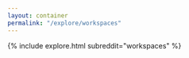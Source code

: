```yaml
---
layout: container
permalink: "/explore/workspaces"
---
```


<link rel="stylesheet" type="text/css" href="/static/css/explore.css">
{% include explore.html subreddit="workspaces" %}
